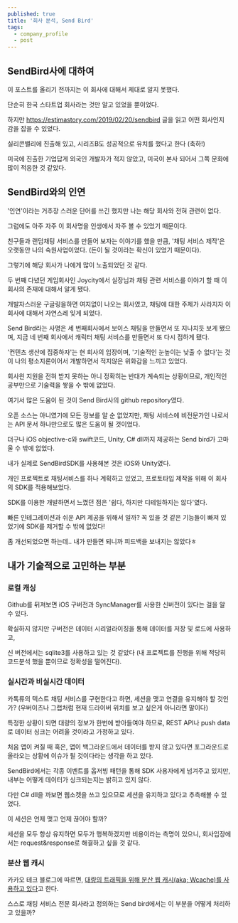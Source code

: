 ```yaml
---
published: true
title: '회사 분석, Send Bird'
tags:
  - company_profile
  - post
---
```

## SendBird사에 대하여

이 포스트를 올리기 전까지는 이 회사에 대해서 제대로 알지 못했다.

단순히 한국 스타트업 회사라는 것만 알고 있었을 뿐이었다.

하지만 https://estimastory.com/2019/02/20/sendbird 글을 읽고 어떤 회사인지 감을 잡을 수 있었다.

실리콘밸리에 진출해 있고, 시리즈B도 성공적으로 유치를 했다고 한다 (축하!)

미국에 진출한 기업답게 외국인 개발자가 적지 않았고, 미국이 본사 되어서 그쪽 문화에 많이 적응한 것 같았다.


## SendBird와의 인연
'인연'이라는 거추장 스러운 단어를 쓰긴 했지만 나는 해당 회사와 전혀 관련이 없다.

그럼에도 아주 자주 이 회사명을 인생에서 자주 볼 수 있었기 때문이다.

친구들과 랜덤채팅 서비스를 만들어 보자는 이야기를 했을 만큼, '채팅 서비스 제작'은 오랫동안 나의 숙원사업이었다.
(돈이 될 것이라는 확신이 있었기 때문이다).

그렇기에 해당 회사가 나에게 많이 노출되었던 것 같다.

두 번째 다녔던 게임회사인 Joycity에서 실장님과 채팅 관련 서비스를 이야기 할 때 이 회사의 존재에 대해서 알게 됐다.

개발자스러운 구글링을하면 여지없이 나오는 회사였고, 채팅에 대한 주제가 사라지자 이 회사에 대해서 자연스레 잊게 되었다.

Send Bird라는 사명은 세 번째회사에서 보이스 채팅을 만들면서 또 지나치듯 보게 됐으며, 지금 네 번째 회사에서 캐릭터 채팅 서비스를 만들면서 또 다시 접하게 됐다.

'컨텐츠 생산에 집중하자'는 현 회사의 입장이며, '기술적인 눈높이는 낮출 수 없다'는 것이 나의 평소지론이어서 개발하면서 적지않은 위화감을 느끼고 있었다.

회사읜 지원을 전혀 받지 못하는 아니 정확히는 반대가 계속되는 상황이므로, 개인적인 공부만으로 기술력을 쌓을 수 밖에 없었다.

여기서 많은 도움이 된 것이 Send Bird사의 github repository였다.

오픈 소스는 아니였기에 모든 정보를 알 순 없었지만, 채팅 서비스에 비전문가인 나로서는 API 문서 하나만으로도 많은 도움이 될 것이었다.

더구나 iOS objective-c와 swift코드, Unity, C# dll까지 제공하는 Send bird가 고마울 수 밖에 없었다.

내가 실제로 SendBirdSDK를 사용해본 것은 iOS와 Unity였다.

개인 프로젝트로 채팅서비스를 하나 계획하고 있었고, 프로토타입 제작을 위해 이 회사의 SDK를 적용해보었다.

SDK를 이용한 개발하면서 느꼈던 점은 '쉽다, 하지만 디테일하지는 않다'였다. 

빠른 인테그레이션과 쉬운 API 제공을 위해서 일까? 꼭 있을 것 같은 기능들이 빠져 있었기에 SDK를 제거할 수 밖에 없었다!

좀 개선되었으면 하는데.. 내가 만들면 되니까 피드백을 보내지는 않았다ㅎ


## 내가 기술적으로 고민하는 부분

### 로컬 캐싱

Github를 뒤져보면 iOS 구버전과 SyncManager를 사용한 신버전이 있다는 걸을 알 수 있다.

확실하지 않지만 구버전은 데이터 시리얼라이징을 통해 데이터를 저장 및 로드에 사용하고, 

신 버전에서는 sqlite3를 사용하고 있는 것 같았다 (내 프로젝트를 진행을 위해 적당히 코드분석 했을 뿐이므로 정확성을 떨어진다).


### 실시간과 비실시간 데이터

카톡류의 텍스트 채팅 서비스를 구현한다고 하면, 세션을 맺고 연결을 유지해야 할 것인가?
(우버이츠나 그랩처럼 현재 드라이버 위치를 보고 싶은게 아니라면 말이다)

특정한 상황이 되면 대량의 정보가 한번에 받아들여야 하므로, REST API나 push data로 데이터 싱크는 어려울 것이라고 가정하고 있다.

처음 앱이 켜질 때 혹은, 앱이 백그라운드에서 데이터를 받지 않고 있다면 포그라운드로 올라오는 상황에 이슈가 될 것이다라는 생각을 하고 있다.

SendBird에서는 각종 이벤트를 옵저빙 패턴을 통해 SDK 사용자에게 넘겨주고 있지만, 내부는 어떻게 데이터가 싱크되는지는 밝히고 있지 않다.

다만 C# dll을 까보면 웹소켓을 쓰고 있으므로 세션을 유지하고 있다고 추측해볼 수 있었다.

이 세션은 언제 맺고 언제 끊어야 할까? 

세션을 모두 항상 유지하면 모두가 행복하겠지만 비용이라는 측명이 있으니, 회사입장에서는 request&response로 해결하고 싶을 것 같다.


### 분산 웹 캐시
카카오 테크 블로그에 따르면, [대량의 트래픽을 위해 분산 웹 캐시(aka; Wcache)를 사용하고 있다](http://tech.kakao.com/2017/10/23/wcache-1/)고 한다.

스스로 채팅 서비스 전문 회사라고 정의하는 Send bird에서는 이 부분을 어떻게 처리하고 있을까?




